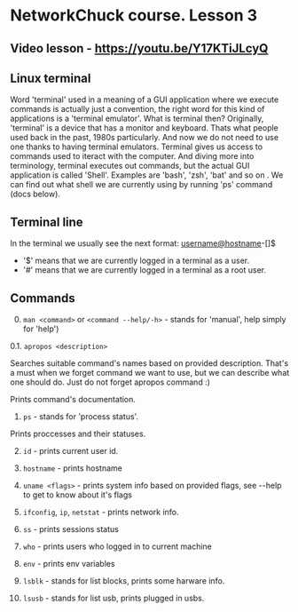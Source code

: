 # NetworkChuck course. Lesson 3

## Video lesson - https://youtu.be/Y17KTiJLcyQ

## Linux terminal

Word 'terminal' used in a meaning of a GUI application where we execute commands is actually just a convention, the right word for this kind of applications is a 'terminal emulator'. What is terminal then? Originally, 'terminal' is a device that has a monitor and keyboard. Thats what people used back in the past, 1980s particularly. And now we do not need to use one thanks to having terminal emulators. Terminal gives us access to commands used to iteract with the computer. And diving more into terminology, terminal executes out commands, but the actual GUI application is called 'Shell'. Examples are 'bash', 'zsh', 'bat' and so on . We can find out what shell we are currently using by running 'ps' command (docs below).

## Terminal line

In the terminal we usually see the next format: <username@hostname>-[<location>]$

- '$' means that we are currently logged in a terminal as a user.
- '#' means that we are currently logged in a terminal as a root user.

## Commands

0. `man <command>` or `<command --help/-h>` - stands for 'manual', help simply for 'help')

0.1. `apropos <description>`

Searches suitable command's names based on provided description. That's a must when we forget command we want to use, but we can describe what one should do. Just do not forget apropos command :)

Prints command's documentation.

1. `ps` - stands for 'process status'.

Prints proccesses and their statuses.

2. `id` - prints current user id.

3. `hostname` - prints hostname

4. `uname <flags>` - prints system info based on provided flags, see --help to get to know about it's flags

5. `ifconfig`, `ip`, `netstat` - prints network info.

6. `ss` - prints sessions status

7. `who` - prints users who logged in to current machine

8. `env` - prints env variables

9. `lsblk` - stands for list blocks, prints some harware info.

10. `lsusb` - stands for list usb, prints plugged in usbs.